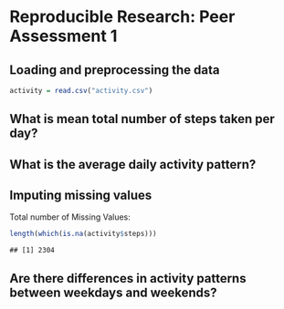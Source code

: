 # Reproducible Research: Peer Assessment 1


## Loading and preprocessing the data

```r
activity = read.csv("activity.csv")
```

## What is mean total number of steps taken per day?



## What is the average daily activity pattern?



## Imputing missing values
Total number of Missing Values:

```r
length(which(is.na(activity$steps)))
```

```
## [1] 2304
```


## Are there differences in activity patterns between weekdays and weekends?
